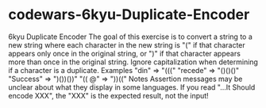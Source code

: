 # codewars-6kyu-Duplicate-Encoder
6kyu Duplicate Encoder   The goal of this exercise is to convert a string to a new string where each character in the new string is "(" if that character appears only once in the original string, or ")" if that character appears more than once in the original string. Ignore capitalization when determining if a character is a duplicate.  Examples "din"      =>  "(((" "recede"   =>  "()()()" "Success"  =>  ")())())" "(( @"     =>  "))(("  Notes Assertion messages may be unclear about what they display in some languages. If you read "...It Should encode XXX", the "XXX" is the expected result, not the input!
